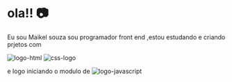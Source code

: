 # ola!! :camera:
Eu sou Maikel souza sou programador front end ,estou estudando e criando prjetos com 

 <img src="https://img.shields.io/badge/HTML-239120?style=for-the-badge&logo=html5&logoColor=white" alt="logo-html"/>

 <img src="https://img.shields.io/badge/CSS-239120?&style=for-the-badge&logo=css3&logoColor=white" alt="css-logo"/>
 <br/>
 
 e logo iniciando o modulo de
 <img src="https://img.shields.io/badge/JavaScript-323330?style=for-the-badge&logo=javascript&logoColor=F7DF1E" alt="logo-javascript"/>
 

